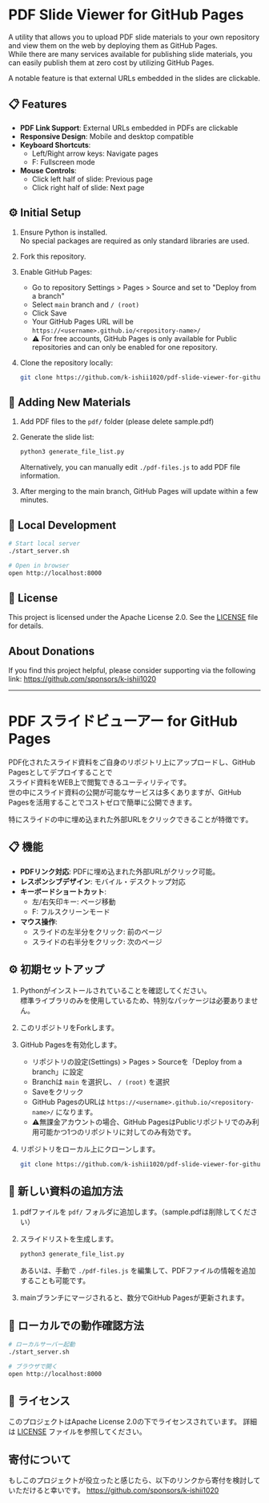 # PDF Slide Viewer for GitHub Pages

A utility that allows you to upload PDF slide materials to your own repository and view them on the web by deploying them as GitHub Pages.  
While there are many services available for publishing slide materials, you can easily publish them at zero cost by utilizing GitHub Pages.

A notable feature is that external URLs embedded in the slides are clickable.

## 📋 Features

- **PDF Link Support**: External URLs embedded in PDFs are clickable
- **Responsive Design**: Mobile and desktop compatible
- **Keyboard Shortcuts**:
  - Left/Right arrow keys: Navigate pages
  - F: Fullscreen mode
- **Mouse Controls**:
  - Click left half of slide: Previous page
  - Click right half of slide: Next page

## ⚙ Initial Setup
1. Ensure Python is installed.  
   No special packages are required as only standard libraries are used.
1. Fork this repository.
1. Enable GitHub Pages:
   - Go to repository Settings > Pages > Source and set to "Deploy from a branch"
   - Select `main` branch and `/ (root)`
   - Click Save
   - Your GitHub Pages URL will be `https://<username>.github.io/<repository-name>/`
   - ⚠️ For free accounts, GitHub Pages is only available for Public repositories and can only be enabled for one repository.

1. Clone the repository locally:
   ```bash
   git clone https://github.com/k-ishii1020/pdf-slide-viewer-for-github-pages.git
   ```

## 📁 Adding New Materials
1. Add PDF files to the `pdf/` folder (please delete sample.pdf)

1. Generate the slide list:
   ```bash
   python3 generate_file_list.py
   ```
   Alternatively, you can manually edit `./pdf-files.js` to add PDF file information.
1. After merging to the main branch, GitHub Pages will update within a few minutes.

## 🔧 Local Development
```bash
# Start local server
./start_server.sh

# Open in browser
open http://localhost:8000
```

## 📄 License
This project is licensed under the Apache License 2.0.
See the [LICENSE](LICENSE) file for details.

## About Donations
If you find this project helpful, please consider supporting via the following link:
https://github.com/sponsors/k-ishii1020

---

# PDF スライドビューアー for GitHub Pages

PDF化されたスライド資料をご自身のリポジトリ上にアップロードし、GitHub Pagesとしてデプロイすることで  
スライド資料をWEB上で閲覧できるユーティリティです。  
世の中にスライド資料の公開が可能なサービスは多くありますが、GitHub Pagesを活用することでコストゼロで簡単に公開できます。

特にスライドの中に埋め込まれた外部URLをクリックできることが特徴です。

## 📋 機能

- **PDFリンク対応**: PDFに埋め込まれた外部URLがクリック可能。
- **レスポンシブデザイン**: モバイル・デスクトップ対応
- **キーボードショートカット**:
  - 左/右矢印キー: ページ移動
  - F: フルスクリーンモード
- **マウス操作**:
  - スライドの左半分をクリック: 前のページ
  - スライドの右半分をクリック: 次のページ

## ⚙ 初期セットアップ
1. Pythonがインストールされていることを確認してください。  
標準ライブラリのみを使用しているため、特別なパッケージは必要ありません。
1. このリポジトリをForkします。
1. GitHub Pagesを有効化します。
   - リポジトリの設定(Settings) > Pages > Sourceを「Deploy from a branch」に設定
   - Branchは `main` を選択し、 `/ (root)` を選択
   - Saveをクリック
   -  GitHub PagesのURLは `https://<username>.github.io/<repository-name>/` になります。
   - ⚠️無課金アカウントの場合、GitHub PagesはPublicリポジトリでのみ利用可能かつ1つのリポジトリに対してのみ有効です。

1. リポジトリをローカル上にクローンします。
    ```bash
    git clone https://github.com/k-ishii1020/pdf-slide-viewer-for-github-pages.git
    ```

## 📁 新しい資料の追加方法
1. pdfファイルを `pdf/` フォルダに追加します。（sample.pdfは削除してください）

1. スライドリストを生成します。  
   ```bash
   python3 generate_file_list.py
   ```
   あるいは、手動で `./pdf-files.js` を編集して、PDFファイルの情報を追加することも可能です。
1. mainブランチにマージされると、数分でGitHub Pagesが更新されます。



## 🔧 ローカルでの動作確認方法
```bash
# ローカルサーバー起動
./start_server.sh

# ブラウザで開く
open http://localhost:8000
```

## 📄 ライセンス
このプロジェクトはApache License 2.0の下でライセンスされています。
詳細は [LICENSE](LICENSE) ファイルを参照してください。

## 寄付について
もしこのプロジェクトが役立ったと感じたら、以下のリンクから寄付を検討していただけると幸いです。
https://github.com/sponsors/k-ishii1020

